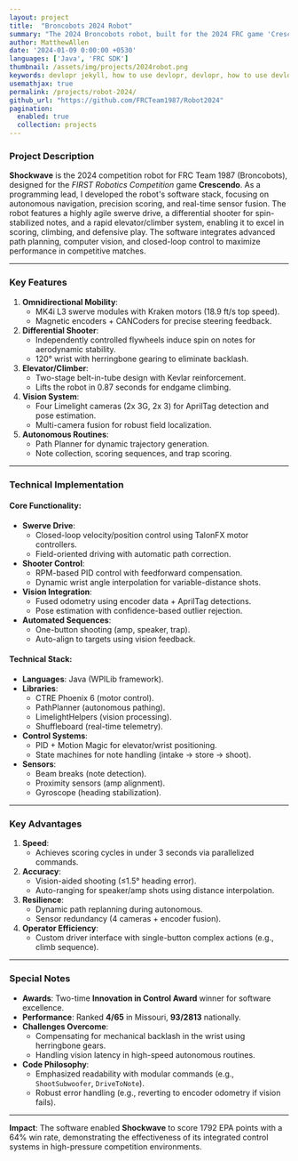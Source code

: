 ```yaml
---
layout: project
title:  "Broncobots 2024 Robot"
summary: "The 2024 Broncobots robot, built for the 2024 FRC game 'Crescendo'."
author: MatthewAllen
date: '2024-01-09 0:00:00 +0530'
languages: ['Java', 'FRC SDK']
thumbnail: /assets/img/projects/2024robot.png
keywords: devlopr jekyll, how to use devlopr, devlopr, how to use devlopr-jekyll, devlopr-jekyll tutorial,best jekyll themes, multi languages and tags
usemathjax: true
permalink: /projects/robot-2024/
github_url: "https://github.com/FRCTeam1987/Robot2024"
pagination:
  enabled: true
  collection: projects
---
```


### Project Description
**Shockwave** is the 2024 competition robot for FRC Team 1987 (Broncobots), designed for the *FIRST Robotics Competition* game **Crescendo**. As a programming lead, I developed the robot's software stack, focusing on autonomous navigation, precision scoring, and real-time sensor fusion. The robot features a highly agile swerve drive, a differential shooter for spin-stabilized notes, and a rapid elevator/climber system, enabling it to excel in scoring, climbing, and defensive play. The software integrates advanced path planning, computer vision, and closed-loop control to maximize performance in competitive matches.

---

### Key Features
1. **Omnidirectional Mobility**:
    - MK4i L3 swerve modules with Kraken motors (18.9 ft/s top speed).
    - Magnetic encoders + CANCoders for precise steering feedback.
2. **Differential Shooter**:
    - Independently controlled flywheels induce spin on notes for aerodynamic stability.
    - 120° wrist with herringbone gearing to eliminate backlash.
3. **Elevator/Climber**:
    - Two-stage belt-in-tube design with Kevlar reinforcement.
    - Lifts the robot in 0.87 seconds for endgame climbing.
4. **Vision System**:
    - Four Limelight cameras (2x 3G, 2x 3) for AprilTag detection and pose estimation.
    - Multi-camera fusion for robust field localization.
5. **Autonomous Routines**:
    - Path Planner for dynamic trajectory generation.
    - Note collection, scoring sequences, and trap scoring.

---

### Technical Implementation
#### Core Functionality:
- **Swerve Drive**:
    - Closed-loop velocity/position control using TalonFX motor controllers.
    - Field-oriented driving with automatic path correction.
- **Shooter Control**:
    - RPM-based PID control with feedforward compensation.
    - Dynamic wrist angle interpolation for variable-distance shots.
- **Vision Integration**:
    - Fused odometry using encoder data + AprilTag detections.
    - Pose estimation with confidence-based outlier rejection.
- **Automated Sequences**:
    - One-button shooting (amp, speaker, trap).
    - Auto-align to targets using vision feedback.

#### Technical Stack:
- **Languages**: Java (WPILib framework).
- **Libraries**:
    - CTRE Phoenix 6 (motor control).
    - PathPlanner (autonomous pathing).
    - LimelightHelpers (vision processing).
    - Shuffleboard (real-time telemetry).
- **Control Systems**:
    - PID + Motion Magic for elevator/wrist positioning.
    - State machines for note handling (intake → store → shoot).
- **Sensors**:
    - Beam breaks (note detection).
    - Proximity sensors (amp alignment).
    - Gyroscope (heading stabilization).

---

### Key Advantages
1. **Speed**:
    - Achieves scoring cycles in under 3 seconds via parallelized commands.
2. **Accuracy**:
    - Vision-aided shooting (≤1.5° heading error).
    - Auto-ranging for speaker/amp shots using distance interpolation.
3. **Resilience**:
    - Dynamic path replanning during autonomous.
    - Sensor redundancy (4 cameras + encoder fusion).
4. **Operator Efficiency**:
    - Custom driver interface with single-button complex actions (e.g., climb sequence).

---

### Special Notes
- **Awards**: Two-time **Innovation in Control Award** winner for software excellence.
- **Performance**: Ranked **4/65** in Missouri, **93/2813** nationally.
- **Challenges Overcome**:
    - Compensating for mechanical backlash in the wrist using herringbone gears.
    - Handling vision latency in high-speed autonomous routines.
- **Code Philosophy**:
    - Emphasized readability with modular commands (e.g., `ShootSubwoofer`, `DriveToNote`).
    - Robust error handling (e.g., reverting to encoder odometry if vision fails).

---

**Impact**: The software enabled **Shockwave** to score 1792 EPA points with a 64% win rate, demonstrating the effectiveness of its integrated control systems in high-pressure competition environments.